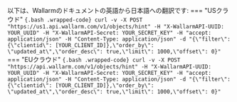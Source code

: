 以下は、Wallarmのドキュメントの英語から日本語への翻訳です:
					=== "USクラウド"
    ```{.bash .wrapped-code}
    curl -v -X POST "https://us1.api.wallarm.com/v1/objects/hint" -H "X-WallarmAPI-UUID: YOUR_UUID" -H "X-WallarmAPI-Secret: YOUR_SECRET_KEY" -H "accept: application/json" -H "Content-Type: application/json" -d "{\"filter\":{\"clientid\": [YOUR_CLIENT_ID]},\"order_by\": \"updated_at\",\"order_desc\": true,\"limit\": 1000,\"offset\": 0}"
    ```
=== "EUクラウド"
    ```{.bash .wrapped-code}
    curl -v -X POST "https://api.wallarm.com/v1/objects/hint" -H "X-WallarmAPI-UUID: YOUR_UUID" -H "X-WallarmAPI-Secret: YOUR_SECRET_KEY" -H "accept: application/json" -H "Content-Type: application/json" -d "{\"filter\":{\"clientid\": [YOUR_CLIENT_ID]},\"order_by\": \"updated_at\",\"order_desc\": true,\"limit\": 1000,\"offset\": 0}"
    ```